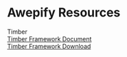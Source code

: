 # Awepify Resources

Timber  
[Timber Framework Document](https://awepify.github.io/timber)  
[Timber Framework Download](https://github.com/Awepify/Timber)
